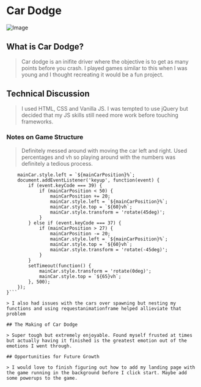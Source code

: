 # Car Dodge

![Image](https://github.com/thatdudemitch/car-dodger/blob/master/images/Gameplay.png)

## What is Car Dodge?

> Car dodge is an inifite driver where the objective is to get as many points before you crash. I played games similar to this when I was young and I thought recreating it would be a fun project.

## Technical Discussion

> I used HTML, CSS and Vanilla JS. I was tempted to use jQuery but decided that my JS skills still need more work before touching frameworks.

### Notes on Game Structure

> Definitely messed around with moving the car left and right. Used percentages and vh so playing around with the numbers was definitely a tedious process. 
```function mainCarMove() {
    mainCar.style.left = `${mainCarPosition}%`;
    document.addEventListener('keyup', function(event) {
        if (event.keyCode === 39) {
            if (mainCarPosition < 50) {
                mainCarPosition += 20;
                mainCar.style.left = `${mainCarPosition}%`;
                mainCar.style.top = `${60}vh`;
                mainCar.style.transform = 'rotate(45deg)';
            }
        } else if (event.keyCode === 37) {
            if (mainCarPosition > 27) {
                mainCarPosition -= 20;
                mainCar.style.left = `${mainCarPosition}%`;
                mainCar.style.top = `${60}vh`;
                mainCar.style.transform = 'rotate(-45deg)';
            }
        }
        setTimeout(function() {
            mainCar.style.transform = 'rotate(0deg)';
            mainCar.style.top = `${65}vh`;
        }, 500);
    });
}```

> I also had issues with the cars over spawning but nesting my functions and using requestanimationframe helped allieviate that problem

## The Making of Car Dodge

> Super tough but extremely enjoyable. Found myself frusted at times but actually having it finished is the greatest emotion out of the emotions I went through. 

## Opportunities for Future Growth

> I would love to finish figuring out how to add my landing page with the game running in the background before I click start. Maybe add some powerups to the game. 
